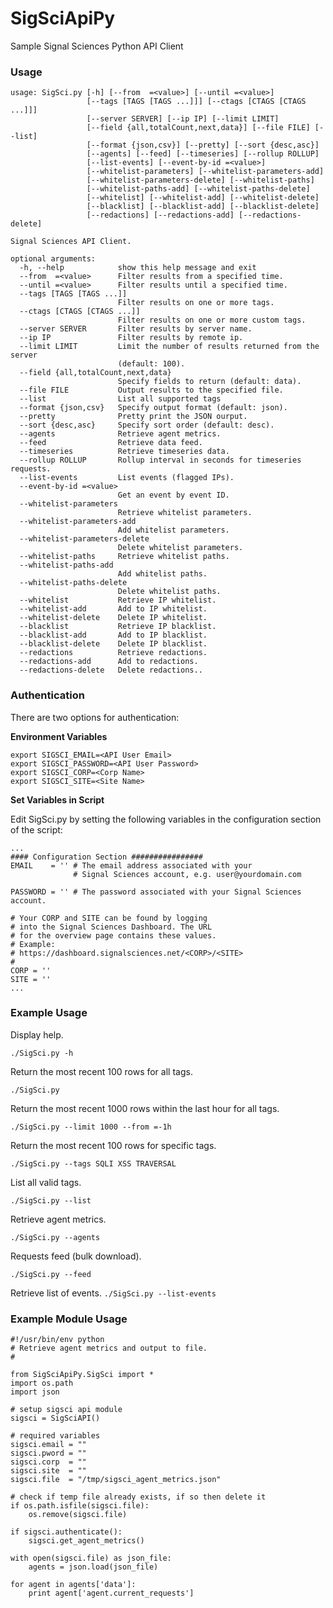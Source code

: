 # SigSciApiPy
Sample Signal Sciences Python API Client

### Usage

```
usage: SigSci.py [-h] [--from  =<value>] [--until =<value>]
                 [--tags [TAGS [TAGS ...]]] [--ctags [CTAGS [CTAGS ...]]]
                 [--server SERVER] [--ip IP] [--limit LIMIT]
                 [--field {all,totalCount,next,data}] [--file FILE] [--list]
                 [--format {json,csv}] [--pretty] [--sort {desc,asc}]
                 [--agents] [--feed] [--timeseries] [--rollup ROLLUP]
                 [--list-events] [--event-by-id =<value>]
                 [--whitelist-parameters] [--whitelist-parameters-add]
                 [--whitelist-parameters-delete] [--whitelist-paths]
                 [--whitelist-paths-add] [--whitelist-paths-delete]
                 [--whitelist] [--whitelist-add] [--whitelist-delete]
                 [--blacklist] [--blacklist-add] [--blacklist-delete]
                 [--redactions] [--redactions-add] [--redactions-delete]

Signal Sciences API Client.

optional arguments:
  -h, --help            show this help message and exit
  --from  =<value>      Filter results from a specified time.
  --until =<value>      Filter results until a specified time.
  --tags [TAGS [TAGS ...]]
                        Filter results on one or more tags.
  --ctags [CTAGS [CTAGS ...]]
                        Filter results on one or more custom tags.
  --server SERVER       Filter results by server name.
  --ip IP               Filter results by remote ip.
  --limit LIMIT         Limit the number of results returned from the server
                        (default: 100).
  --field {all,totalCount,next,data}
                        Specify fields to return (default: data).
  --file FILE           Output results to the specified file.
  --list                List all supported tags
  --format {json,csv}   Specify output format (default: json).
  --pretty              Pretty print the JSON ourput.
  --sort {desc,asc}     Specify sort order (default: desc).
  --agents              Retrieve agent metrics.
  --feed                Retrieve data feed.
  --timeseries          Retrieve timeseries data.
  --rollup ROLLUP       Rollup interval in seconds for timeseries requests.
  --list-events         List events (flagged IPs).
  --event-by-id =<value>
                        Get an event by event ID.
  --whitelist-parameters
                        Retrieve whitelist parameters.
  --whitelist-parameters-add
                        Add whitelist parameters.
  --whitelist-parameters-delete
                        Delete whitelist parameters.
  --whitelist-paths     Retrieve whitelist paths.
  --whitelist-paths-add
                        Add whitelist paths.
  --whitelist-paths-delete
                        Delete whitelist paths.
  --whitelist           Retrieve IP whitelist.
  --whitelist-add       Add to IP whitelist.
  --whitelist-delete    Delete IP whitelist.
  --blacklist           Retrieve IP blacklist.
  --blacklist-add       Add to IP blacklist.
  --blacklist-delete    Delete IP blacklist.
  --redactions          Retrieve redactions.
  --redactions-add      Add to redactions.
  --redactions-delete   Delete redactions..
  ```

### Authentication

There are two options for authentication:

__Environment Variables__

```
export SIGSCI_EMAIL=<API User Email>
export SIGSCI_PASSWORD=<API User Password>
export SIGSCI_CORP=<Corp Name>
export SIGSCI_SITE=<Site Name>
```

__Set Variables in Script__

Edit SigSci.py by setting the following variables in the configuration section of the script:

```
...
#### Configuration Section ################
EMAIL    = '' # The email address associated with your
              # Signal Sciences account, e.g. user@yourdomain.com

PASSWORD = '' # The password associated with your Signal Sciences account.

# Your CORP and SITE can be found by logging
# into the Signal Sciences Dashboard. The URL 
# for the overview page contains these values.
# Example:
# https://dashboard.signalsciences.net/<CORP>/<SITE>
#
CORP = ''
SITE = ''
...
```

### Example Usage

Display help.

`./SigSci.py -h`

Return the most recent 100 rows for all tags.

`./SigSci.py`

Return the most recent 1000 rows within the last hour for all tags.

`./SigSci.py --limit 1000 --from =-1h`

Return the most recent 100 rows for specific tags.

`./SigSci.py --tags SQLI XSS TRAVERSAL`

List all valid tags.

`./SigSci.py --list`

Retrieve agent metrics.

`./SigSci.py --agents`

Requests feed (bulk download).

`./SigSci.py --feed`

Retrieve list of events.
`./SigSci.py --list-events`

### Example Module Usage

```
#!/usr/bin/env python
# Retrieve agent metrics and output to file.
#

from SigSciApiPy.SigSci import *
import os.path
import json

# setup sigsci api module
sigsci = SigSciAPI()

# required variables
sigsci.email = ""
sigsci.pword = ""
sigsci.corp  = ""
sigsci.site  = ""
sigsci.file  = "/tmp/sigsci_agent_metrics.json"

# check if temp file already exists, if so then delete it
if os.path.isfile(sigsci.file):
    os.remove(sigsci.file)

if sigsci.authenticate():
    sigsci.get_agent_metrics()

with open(sigsci.file) as json_file:    
    agents = json.load(json_file)

for agent in agents['data']:
    print agent['agent.current_requests']
```

